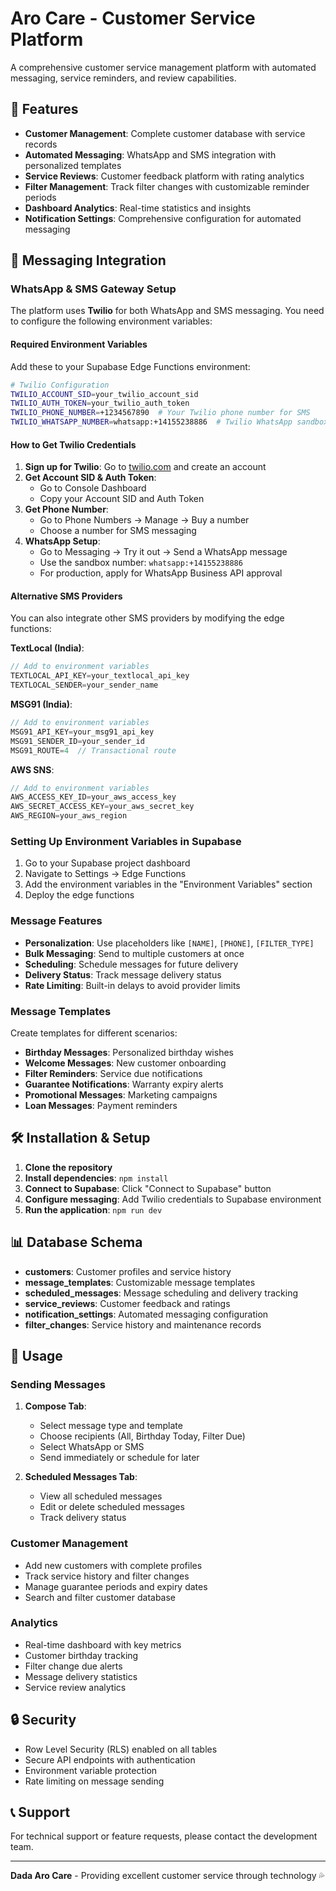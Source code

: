 # Aro Care - Customer Service Platform

A comprehensive customer service management platform with automated messaging, service reminders, and review capabilities.

## 🚀 Features

- **Customer Management**: Complete customer database with service records
- **Automated Messaging**: WhatsApp and SMS integration with personalized templates
- **Service Reviews**: Customer feedback platform with rating analytics
- **Filter Management**: Track filter changes with customizable reminder periods
- **Dashboard Analytics**: Real-time statistics and insights
- **Notification Settings**: Comprehensive configuration for automated messaging

## 📱 Messaging Integration

### WhatsApp & SMS Gateway Setup

The platform uses **Twilio** for both WhatsApp and SMS messaging. You need to configure the following environment variables:

#### Required Environment Variables

Add these to your Supabase Edge Functions environment:

```bash
# Twilio Configuration
TWILIO_ACCOUNT_SID=your_twilio_account_sid
TWILIO_AUTH_TOKEN=your_twilio_auth_token
TWILIO_PHONE_NUMBER=+1234567890  # Your Twilio phone number for SMS
TWILIO_WHATSAPP_NUMBER=whatsapp:+14155238886  # Twilio WhatsApp sandbox number
```

#### How to Get Twilio Credentials

1. **Sign up for Twilio**: Go to [twilio.com](https://www.twilio.com) and create an account
2. **Get Account SID & Auth Token**: 
   - Go to Console Dashboard
   - Copy your Account SID and Auth Token
3. **Get Phone Number**: 
   - Go to Phone Numbers → Manage → Buy a number
   - Choose a number for SMS messaging
4. **WhatsApp Setup**:
   - Go to Messaging → Try it out → Send a WhatsApp message
   - Use the sandbox number: `whatsapp:+14155238886`
   - For production, apply for WhatsApp Business API approval

#### Alternative SMS Providers

You can also integrate other SMS providers by modifying the edge functions:

**TextLocal (India)**:
```javascript
// Add to environment variables
TEXTLOCAL_API_KEY=your_textlocal_api_key
TEXTLOCAL_SENDER=your_sender_name
```

**MSG91 (India)**:
```javascript
// Add to environment variables
MSG91_API_KEY=your_msg91_api_key
MSG91_SENDER_ID=your_sender_id
MSG91_ROUTE=4  // Transactional route
```

**AWS SNS**:
```javascript
// Add to environment variables
AWS_ACCESS_KEY_ID=your_aws_access_key
AWS_SECRET_ACCESS_KEY=your_aws_secret_key
AWS_REGION=your_aws_region
```

### Setting Up Environment Variables in Supabase

1. Go to your Supabase project dashboard
2. Navigate to Settings → Edge Functions
3. Add the environment variables in the "Environment Variables" section
4. Deploy the edge functions

### Message Features

- **Personalization**: Use placeholders like `[NAME]`, `[PHONE]`, `[FILTER_TYPE]`
- **Bulk Messaging**: Send to multiple customers at once
- **Scheduling**: Schedule messages for future delivery
- **Delivery Status**: Track message delivery status
- **Rate Limiting**: Built-in delays to avoid provider limits

### Message Templates

Create templates for different scenarios:
- **Birthday Messages**: Personalized birthday wishes
- **Welcome Messages**: New customer onboarding
- **Filter Reminders**: Service due notifications
- **Guarantee Notifications**: Warranty expiry alerts
- **Promotional Messages**: Marketing campaigns
- **Loan Messages**: Payment reminders

## 🛠️ Installation & Setup

1. **Clone the repository**
2. **Install dependencies**: `npm install`
3. **Connect to Supabase**: Click "Connect to Supabase" button
4. **Configure messaging**: Add Twilio credentials to Supabase environment
5. **Run the application**: `npm run dev`

## 📊 Database Schema

- **customers**: Customer profiles and service history
- **message_templates**: Customizable message templates
- **scheduled_messages**: Message scheduling and delivery tracking
- **service_reviews**: Customer feedback and ratings
- **notification_settings**: Automated messaging configuration
- **filter_changes**: Service history and maintenance records

## 🔧 Usage

### Sending Messages

1. **Compose Tab**: 
   - Select message type and template
   - Choose recipients (All, Birthday Today, Filter Due)
   - Select WhatsApp or SMS
   - Send immediately or schedule for later

2. **Scheduled Messages Tab**:
   - View all scheduled messages
   - Edit or delete scheduled messages
   - Track delivery status

### Customer Management

- Add new customers with complete profiles
- Track service history and filter changes
- Manage guarantee periods and expiry dates
- Search and filter customer database

### Analytics

- Real-time dashboard with key metrics
- Customer birthday tracking
- Filter change due alerts
- Message delivery statistics
- Service review analytics

## 🔒 Security

- Row Level Security (RLS) enabled on all tables
- Secure API endpoints with authentication
- Environment variable protection
- Rate limiting on message sending

## 📞 Support

For technical support or feature requests, please contact the development team.

---

**Dada Aro Care** - Providing excellent customer service through technology 💦
